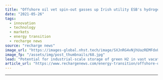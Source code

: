 ```yaml
---
title: "Offshore oil vet spin-out gasses up Irish utility ESB's hydrogen-fuelled decarbonisation plans"
date: "2021-05-26"
tags: 
  - innovation
  - technology
  - markets
  - energy transition
  - recharge news
source: "recharge news"
image_url: "https://images-global.nhst.tech/image/SXJnRG4vNjhUazREMFdxUUsxdUV3TXIrZXJBYVhYZis2T0tabnBRa29sND0=/nhst/binary/04990ba24cc29977b03896a0af4c07aa"
image_fp: "/assets/img/post_thumbnails/68.jpg"
lead: "Potential for industrial-scale storage of green H2 in vast vacated geological caverns beneath the seabed off Ireland being explored with asset developer dCarbonX"
article_url: "https://www.rechargenews.com/energy-transition/offshore-oil-vet-spin-out-gasses-up-irish-utility-esbs-hydrogen-fuelled-decarbonisation-plans/2-1-1016396"
---
```


---
